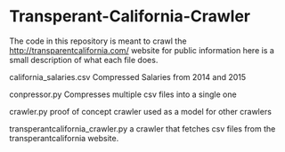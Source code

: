 # Transperant-California-Crawler
The code in this repository is meant to crawl the http://transparentcalifornia.com/ website for public information here is a small description of what each file does.

california_salaries.csv
	Compressed Salaries from 2014 and 2015

conpressor.py
	Compresses multiple csv files into a single one

crawler.py
	proof of concept crawler used as a model for other crawlers
	
transperantcalifornia_crawler.py
	a crawler that fetches csv files from the transperantcalifornia website.